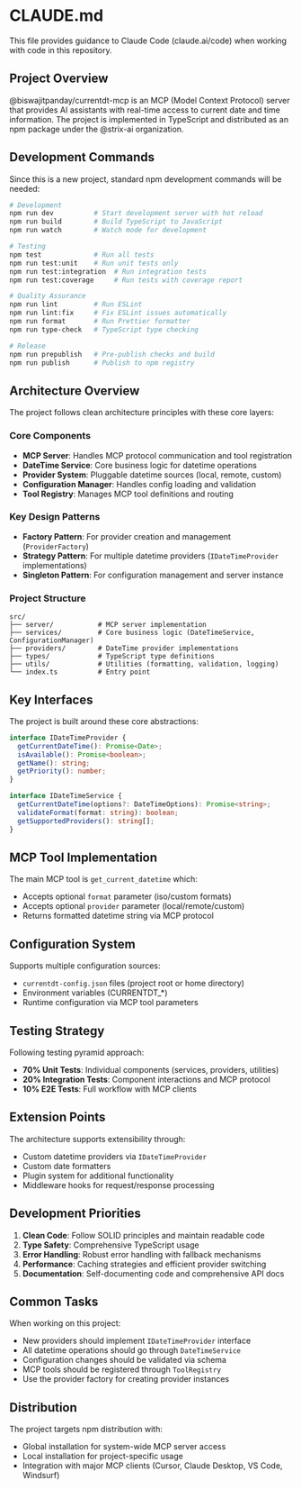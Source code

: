 # CLAUDE.md

This file provides guidance to Claude Code (claude.ai/code) when working with code in this repository.

## Project Overview

@biswajitpanday/currentdt-mcp is an MCP (Model Context Protocol) server that provides AI assistants with real-time access to current date and time information. The project is implemented in TypeScript and distributed as an npm package under the @strix-ai organization.

## Development Commands

Since this is a new project, standard npm development commands will be needed:

```bash
# Development
npm run dev          # Start development server with hot reload
npm run build        # Build TypeScript to JavaScript
npm run watch        # Watch mode for development

# Testing
npm test             # Run all tests
npm run test:unit    # Run unit tests only
npm run test:integration  # Run integration tests
npm run test:coverage     # Run tests with coverage report

# Quality Assurance
npm run lint         # Run ESLint
npm run lint:fix     # Fix ESLint issues automatically
npm run format       # Run Prettier formatter
npm run type-check   # TypeScript type checking

# Release
npm run prepublish   # Pre-publish checks and build
npm run publish      # Publish to npm registry
```

## Architecture Overview

The project follows clean architecture principles with these core layers:

### Core Components
- **MCP Server**: Handles MCP protocol communication and tool registration
- **DateTime Service**: Core business logic for datetime operations
- **Provider System**: Pluggable datetime sources (local, remote, custom)
- **Configuration Manager**: Handles config loading and validation
- **Tool Registry**: Manages MCP tool definitions and routing

### Key Design Patterns
- **Factory Pattern**: For provider creation and management (`ProviderFactory`)
- **Strategy Pattern**: For multiple datetime providers (`IDateTimeProvider` implementations)
- **Singleton Pattern**: For configuration management and server instance

### Project Structure
```
src/
├── server/           # MCP server implementation
├── services/         # Core business logic (DateTimeService, ConfigurationManager)
├── providers/        # DateTime provider implementations
├── types/            # TypeScript type definitions
├── utils/            # Utilities (formatting, validation, logging)
└── index.ts          # Entry point
```

## Key Interfaces

The project is built around these core abstractions:

```typescript
interface IDateTimeProvider {
  getCurrentDateTime(): Promise<Date>;
  isAvailable(): Promise<boolean>;
  getName(): string;
  getPriority(): number;
}

interface IDateTimeService {
  getCurrentDateTime(options?: DateTimeOptions): Promise<string>;
  validateFormat(format: string): boolean;
  getSupportedProviders(): string[];
}
```

## MCP Tool Implementation

The main MCP tool is `get_current_datetime` which:
- Accepts optional `format` parameter (iso/custom formats)
- Accepts optional `provider` parameter (local/remote/custom)
- Returns formatted datetime string via MCP protocol

## Configuration System

Supports multiple configuration sources:
- `currentdt-config.json` files (project root or home directory)
- Environment variables (CURRENTDT_*)
- Runtime configuration via MCP tool parameters

## Testing Strategy

Following testing pyramid approach:
- **70% Unit Tests**: Individual components (services, providers, utilities)
- **20% Integration Tests**: Component interactions and MCP protocol
- **10% E2E Tests**: Full workflow with MCP clients

## Extension Points

The architecture supports extensibility through:
- Custom datetime providers via `IDateTimeProvider`
- Custom date formatters
- Plugin system for additional functionality
- Middleware hooks for request/response processing

## Development Priorities

1. **Clean Code**: Follow SOLID principles and maintain readable code
2. **Type Safety**: Comprehensive TypeScript usage
3. **Error Handling**: Robust error handling with fallback mechanisms
4. **Performance**: Caching strategies and efficient provider switching
5. **Documentation**: Self-documenting code and comprehensive API docs

## Common Tasks

When working on this project:
- New providers should implement `IDateTimeProvider` interface
- All datetime operations should go through `DateTimeService`
- Configuration changes should be validated via schema
- MCP tools should be registered through `ToolRegistry`
- Use the provider factory for creating provider instances

## Distribution

The project targets npm distribution with:
- Global installation for system-wide MCP server access
- Local installation for project-specific usage
- Integration with major MCP clients (Cursor, Claude Desktop, VS Code, Windsurf)